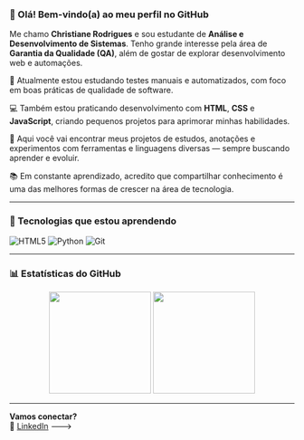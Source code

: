 ### 👋 Olá! Bem-vindo(a) ao meu perfil no GitHub

Me chamo **Christiane Rodrigues** e sou estudante de **Análise e Desenvolvimento de Sistemas**. Tenho grande interesse pela área de **Garantia da Qualidade (QA)**, além de gostar de explorar desenvolvimento web e automações.

🧪 Atualmente estou estudando testes manuais e automatizados, com foco em boas práticas de qualidade de software.

💻 Também estou praticando desenvolvimento com **HTML**, **CSS** e **JavaScript**, criando pequenos projetos para aprimorar minhas habilidades.

📌 Aqui você vai encontrar meus projetos de estudos, anotações e experimentos com ferramentas e linguagens diversas — sempre buscando aprender e evoluir.

📚 Em constante aprendizado, acredito que compartilhar conhecimento é uma das melhores formas de crescer na área de tecnologia.

---

### 🚀 Tecnologias que estou aprendendo

![HTML5](https://img.shields.io/badge/HTML5-E34F26?style=for-the-badge&logo=html5&logoColor=white)
![Python](https://img.shields.io/badge/Python-3776AB?style=for-the-badge&logo=python&logoColor=white)
![Git](https://img.shields.io/badge/Git-F05032?style=for-the-badge&logo=git&logoColor=white)

---

### 📊 Estatísticas do GitHub

<div align="center">
  <img height="180em" src="https://github-readme-stats.vercel.app/api?username=Chris-CRA&show_icons=true&theme=default" />
  <img height="180em" src="https://github-readme-stats.vercel.app/api/top-langs/?username=Chris-CRA&layout=compact&langs_count=6&theme=default"/>
</div>

---

**Vamos conectar?**  
🔗 [LinkedIn](https://www.linkedin.com/in/christiane-rodrigues/)
--->
